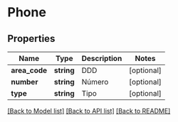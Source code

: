 # Phone

## Properties
Name | Type | Description | Notes
------------ | ------------- | ------------- | -------------
**area_code** | **string** | DDD | [optional] 
**number** | **string** | Número | [optional] 
**type** | **string** | Tipo | [optional] 

[[Back to Model list]](../README.md#documentation-for-models) [[Back to API list]](../README.md#documentation-for-api-endpoints) [[Back to README]](../README.md)


